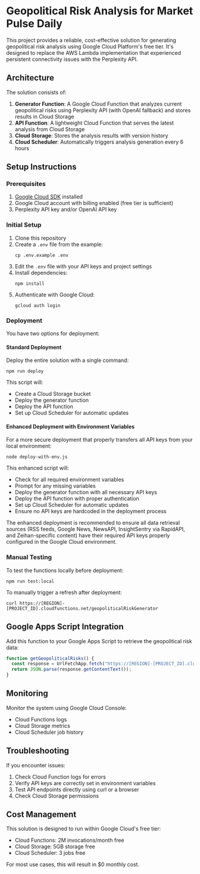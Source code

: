 # Geopolitical Risk Analysis for Market Pulse Daily

This project provides a reliable, cost-effective solution for generating geopolitical risk analysis using Google Cloud Platform's free tier. It's designed to replace the AWS Lambda implementation that experienced persistent connectivity issues with the Perplexity API.

## Architecture

The solution consists of:

1. **Generator Function**: A Google Cloud Function that analyzes current geopolitical risks using Perplexity API (with OpenAI fallback) and stores results in Cloud Storage
2. **API Function**: A lightweight Cloud Function that serves the latest analysis from Cloud Storage
3. **Cloud Storage**: Stores the analysis results with version history
4. **Cloud Scheduler**: Automatically triggers analysis generation every 6 hours

## Setup Instructions

### Prerequisites

1. [Google Cloud SDK](https://cloud.google.com/sdk/docs/install) installed
2. Google Cloud account with billing enabled (free tier is sufficient)
3. Perplexity API key and/or OpenAI API key

### Initial Setup

1. Clone this repository
2. Create a `.env` file from the example:
   ```
   cp .env.example .env
   ```
3. Edit the `.env` file with your API keys and project settings
4. Install dependencies:
   ```
   npm install
   ```
5. Authenticate with Google Cloud:
   ```
   gcloud auth login
   ```

### Deployment

You have two options for deployment:

#### Standard Deployment

Deploy the entire solution with a single command:

```
npm run deploy
```

This script will:
- Create a Cloud Storage bucket
- Deploy the generator function
- Deploy the API function
- Set up Cloud Scheduler for automatic updates

#### Enhanced Deployment with Environment Variables

For a more secure deployment that properly transfers all API keys from your local environment:

```
node deploy-with-env.js
```

This enhanced script will:
- Check for all required environment variables
- Prompt for any missing variables
- Deploy the generator function with all necessary API keys
- Deploy the API function with proper authentication
- Set up Cloud Scheduler for automatic updates
- Ensure no API keys are hardcoded in the deployment process

The enhanced deployment is recommended to ensure all data retrieval sources (RSS feeds, Google News, NewsAPI, InsightSentry via RapidAPI, and Zeihan-specific content) have their required API keys properly configured in the Google Cloud environment.

### Manual Testing

To test the functions locally before deployment:

```
npm run test:local
```

To manually trigger a refresh after deployment:

```
curl https://[REGION]-[PROJECT_ID].cloudfunctions.net/geopoliticalRiskGenerator
```

## Google Apps Script Integration

Add this function to your Google Apps Script to retrieve the geopolitical risk data:

```javascript
function getGeopoliticalRisks() {
  const response = UrlFetchApp.fetch("https://[REGION]-[PROJECT_ID].cloudfunctions.net/geopoliticalRiskAPI");
  return JSON.parse(response.getContentText());
}
```

## Monitoring

Monitor the system using Google Cloud Console:
- Cloud Functions logs
- Cloud Storage metrics
- Cloud Scheduler job history

## Troubleshooting

If you encounter issues:

1. Check Cloud Function logs for errors
2. Verify API keys are correctly set in environment variables
3. Test API endpoints directly using curl or a browser
4. Check Cloud Storage permissions

## Cost Management

This solution is designed to run within Google Cloud's free tier:
- Cloud Functions: 2M invocations/month free
- Cloud Storage: 5GB storage free
- Cloud Scheduler: 3 jobs free

For most use cases, this will result in $0 monthly cost.
